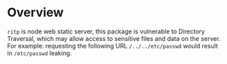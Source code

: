 # Overview

`ritp` is node web static server, this package is vulnerable to Directory Traversal, which may allow access to sensitive files and data on the server. For example: requesting the following URL `/../../etc/passwd` would result in `/etc/passwd` leaking.

